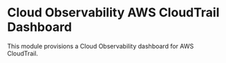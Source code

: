 # Cloud Observability AWS CloudTrail Dashboard

This module provisions a Cloud Observability dashboard for AWS CloudTrail.

